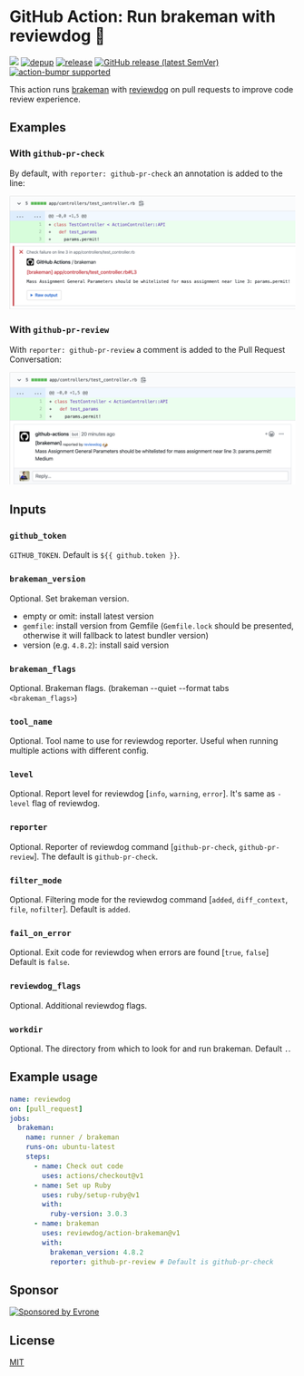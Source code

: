 # GitHub Action: Run brakeman with reviewdog 🐶

[![](https://img.shields.io/github/license/reviewdog/action-brakeman)](./LICENSE)
[![depup](https://github.com/reviewdog/action-brakeman/workflows/depup/badge.svg)](https://github.com/reviewdog/action-brakeman/actions?query=workflow%3Adepup)
[![release](https://github.com/reviewdog/action-brakeman/workflows/release/badge.svg)](https://github.com/reviewdog/action-brakeman/actions?query=workflow%3Arelease)
[![GitHub release (latest SemVer)](https://img.shields.io/github/v/release/reviewdog/action-brakeman?logo=github&sort=semver)](https://github.com/reviewdog/action-brakeman/releases)
[![action-bumpr supported](https://img.shields.io/badge/bumpr-supported-ff69b4?logo=github&link=https://github.com/haya14busa/action-bumpr)](https://github.com/haya14busa/action-bumpr)

This action runs [brakeman](https://github.com/presidentbeef/brakeman) with
[reviewdog](https://github.com/reviewdog/reviewdog) on pull requests to improve
code review experience.

## Examples

### With `github-pr-check`

By default, with `reporter: github-pr-check` an annotation is added to the line:

![Example comment made by the action, with github-pr-check](examples/example-github-pr-check.png)

### With `github-pr-review`

With `reporter: github-pr-review` a comment is added to the Pull Request Conversation:

![Example comment made by the action, with github-pr-review](examples/example-github-pr-review.png)

## Inputs

### `github_token`

`GITHUB_TOKEN`. Default is `${{ github.token }}`.

### `brakeman_version`

Optional. Set brakeman version. 
* empty or omit: install latest version
* `gemfile`: install version from Gemfile (`Gemfile.lock` should be presented, otherwise it will fallback to latest bundler version)
* version (e.g. `4.8.2`): install said version

### `brakeman_flags`

Optional. Brakeman flags. (brakeman --quiet --format tabs `<brakeman_flags>`)

### `tool_name`

Optional. Tool name to use for reviewdog reporter. Useful when running multiple
actions with different config.

### `level`

Optional. Report level for reviewdog [`info`, `warning`, `error`].
It's same as `-level` flag of reviewdog.

### `reporter`

Optional. Reporter of reviewdog command [`github-pr-check`, `github-pr-review`].
The default is `github-pr-check`.

### `filter_mode`

Optional. Filtering mode for the reviewdog command [`added`, `diff_context`, `file`, `nofilter`].
Default is `added`.

### `fail_on_error`

Optional.  Exit code for reviewdog when errors are found [`true`, `false`]
Default is `false`.

### `reviewdog_flags`

Optional. Additional reviewdog flags.

### `workdir`

Optional. The directory from which to look for and run brakeman. Default `.`.

## Example usage

```yml
name: reviewdog
on: [pull_request]
jobs:
  brakeman:
    name: runner / brakeman
    runs-on: ubuntu-latest
    steps:
      - name: Check out code
        uses: actions/checkout@v1
      - name: Set up Ruby
        uses: ruby/setup-ruby@v1
        with:
          ruby-version: 3.0.3
      - name: brakeman
        uses: reviewdog/action-brakeman@v1
        with:
          brakeman_version: 4.8.2
          reporter: github-pr-review # Default is github-pr-check
```

## Sponsor

<p>
  <a href="https://evrone.com/?utm_source=action-brakeman">
    <img src="https://www.mgrachev.com/assets/static/evrone-sponsored-300.png" 
      alt="Sponsored by Evrone" width="210">
  </a>
</p>

## License

[MIT](https://choosealicense.com/licenses/mit)
